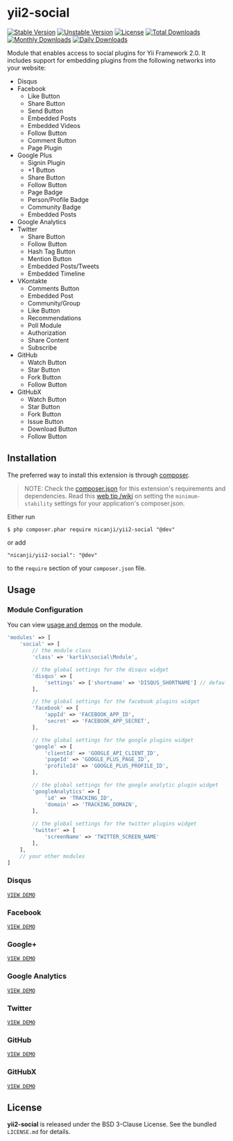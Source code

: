 yii2-social
===========

[![Stable Version](https://poser.pugx.org/kartik-v/yii2-social/v/stable)](https://packagist.org/packages/kartik-v/yii2-social)
[![Unstable Version](https://poser.pugx.org/kartik-v/yii2-social/v/unstable)](https://packagist.org/packages/kartik-v/yii2-social)
[![License](https://poser.pugx.org/kartik-v/yii2-social/license)](https://packagist.org/packages/kartik-v/yii2-social)
[![Total Downloads](https://poser.pugx.org/kartik-v/yii2-social/downloads)](https://packagist.org/packages/kartik-v/yii2-social)
[![Monthly Downloads](https://poser.pugx.org/kartik-v/yii2-social/d/monthly)](https://packagist.org/packages/kartik-v/yii2-social)
[![Daily Downloads](https://poser.pugx.org/kartik-v/yii2-social/d/daily)](https://packagist.org/packages/kartik-v/yii2-social)

Module that enables access to social plugins for Yii Framework 2.0. It includes support for embedding plugins from the following networks into your website:

- Disqus
- Facebook  
  - Like Button
  - Share Button
  - Send Button
  - Embedded Posts
  - Embedded Videos
  - Follow Button
  - Comment Button
  - Page Plugin
- Google Plus
  - Signin Plugin
  - +1 Button
  - Share Button
  - Follow Button
  - Page Badge
  - Person/Profile Badge
  - Community Badge
  - Embedded Posts
- Google Analytics
- Twitter
  - Share Button
  - Follow Button
  - Hash Tag Button
  - Mention Button
  - Embedded Posts/Tweets
  - Embedded Timeline
- VKontakte
  - Comments Button
  - Embedded Post
  - Community/Group
  - Like Button
  - Recommendations
  - Poll Module
  - Authorization
  - Share Content
  - Subscribe  
- GitHub
  - Watch Button
  - Star Button
  - Fork Button
  - Follow Button
- GitHubX
  - Watch Button
  - Star Button
  - Fork Button
  - Issue Button
  - Download Button
  - Follow Button
  
## Installation

The preferred way to install this extension is through [composer](http://getcomposer.org/download/).

> NOTE: Check the [composer.json](https://github.com/kartik-v/yii2-social/blob/master/composer.json) for this extension's requirements and dependencies. Read this [web tip /wiki](http://webtips.krajee.com/setting-composer-minimum-stability-application/) on setting the `minimum-stability` settings for your application's composer.json.

Either run

```
$ php composer.phar require nicanji/yii2-social "@dev"
```

or add

```
"nicanji/yii2-social": "@dev"
```

to the `require` section of your `composer.json` file.

## Usage

### Module Configuration
You can view [usage and demos](http://demos.krajee.com/social) on the module.
```php
'modules' => [
    'social' => [
        // the module class
        'class' => 'kartik\social\Module',

        // the global settings for the disqus widget
        'disqus' => [
            'settings' => ['shortname' => 'DISQUS_SHORTNAME'] // default settings
        ],

        // the global settings for the facebook plugins widget
        'facebook' => [
            'appId' => 'FACEBOOK_APP_ID',
            'secret' => 'FACEBOOK_APP_SECRET',
        ],

        // the global settings for the google plugins widget
        'google' => [
            'clientId' => 'GOOGLE_API_CLIENT_ID',
            'pageId' => 'GOOGLE_PLUS_PAGE_ID',
            'profileId' => 'GOOGLE_PLUS_PROFILE_ID',
        ],

        // the global settings for the google analytic plugin widget
        'googleAnalytics' => [
            'id' => 'TRACKING_ID',
            'domain' => 'TRACKING_DOMAIN',
        ],
        
        // the global settings for the twitter plugins widget
        'twitter' => [
            'screenName' => 'TWITTER_SCREEN_NAME'
        ],
    ],
    // your other modules
]
```

### Disqus
[```VIEW DEMO```](http://demos.krajee.com/social-details/disqus)

### Facebook
[```VIEW DEMO```](http://demos.krajee.com/social-details/facebook)

### Google+
[```VIEW DEMO```](http://demos.krajee.com/social-details/google)

### Google Analytics
[```VIEW DEMO```](http://demos.krajee.com/social-details/google-analytics)

### Twitter
[```VIEW DEMO```](http://demos.krajee.com/social-details/twitter)

### GitHub
[```VIEW DEMO```](http://demos.krajee.com/social-details/github)

### GitHubX
[```VIEW DEMO```](http://demos.krajee.com/social-details/githubx)

## License

**yii2-social** is released under the BSD 3-Clause License. See the bundled `LICENSE.md` for details.
